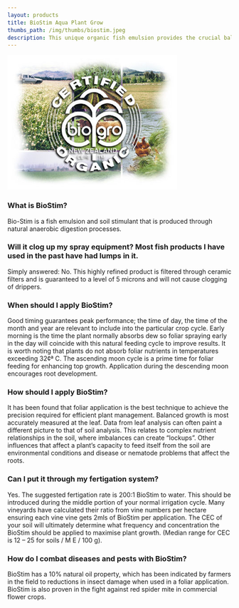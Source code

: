 ```yaml
---
layout: products
title: BioStim Aqua Plant Grow
thumbs_path: /img/thumbs/biostim.jpeg
description: This unique organic fish emulsion provides the crucial balance of the four main minerals required to maintain luxuriant growth.
---
```


![The Biostim Logo](/img/large/Biostim1.jpeg)

### What is BioStim?
Bio-Stim is a fish emulsion and soil stimulant that is produced through natural anaerobic digestion processes.

### Will it clog up my spray equipment? Most fish products I have used in the past have had lumps in it.
Simply answered: No. This highly refined product is filtered through ceramic filters and is guaranteed to a level of 5 microns and will not cause clogging of drippers.

### When should I apply BioStim?
Good timing guarantees peak performance; the time of day, the time of the month and year are relevant to include into the particular crop cycle. Early morning is the time the plant normally absorbs dew so foliar spraying early in the day will coincide with this natural feeding cycle to improve results. It is worth noting that plants do not absorb foliar nutrients in temperatures exceeding 32&cent;&ordf; C. The ascending moon cycle is a prime time for foliar feeding for enhancing top growth. Application during the descending moon encourages root development.

### How should I apply BioStim?
It has been found that foliar application is the best technique to achieve the precision required for efficient plant management. Balanced growth is most accurately measured at the leaf. Data from leaf analysis can often paint a different picture to that of soil analysis. This relates to complex nutrient relationships in the soil, where imbalances can create &ldquo;lockups&rdquo;. Other influences that affect a plant&rsquo;s capacity to feed itself from the soil are environmental conditions and disease or nematode problems that affect the roots.

### Can I put it through my fertigation system?
Yes. The suggested fertigation rate is 200:1 BioStim to water. This should be introduced during the middle portion of your normal irrigation cycle. Many vineyards have calculated their ratio from vine numbers per hectare ensuring each vine vine gets 2mls of BioStim per application. The CEC of your soil will ultimately determine what frequency and concentration the BioStim should be applied to maximise plant growth. (Median range for CEC is 12 &ndash; 25 for soils / M E / 100 g).

### How do I combat diseases and pests with BioStim?
BioStim has a 10% natural oil property, which has been indicated by farmers in the field to reductions in insect damage when used in a foliar application. BioStim is also proven in the fight against red spider mite in commercial flower crops.